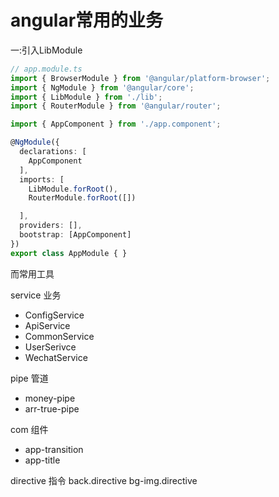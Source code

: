# angular常用的业务

一:引入LibModule
```typescript
// app.module.ts
import { BrowserModule } from '@angular/platform-browser';
import { NgModule } from '@angular/core';
import { LibModule } from './lib';
import { RouterModule } from '@angular/router';

import { AppComponent } from './app.component';

@NgModule({
  declarations: [
    AppComponent
  ],
  imports: [
    LibModule.forRoot(),
    RouterModule.forRoot([])

  ],
  providers: [],
  bootstrap: [AppComponent]
})
export class AppModule { }

```


而常用工具

service 业务
* ConfigService
* ApiService
* CommonService
* UserSerivce
* WechatService

pipe  管道
* money-pipe
* arr-true-pipe


com 组件
* app-transition 
* app-title


directive 指令
back.directive
bg-img.directive

